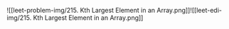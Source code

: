 ![[leet-problem-img/215. Kth Largest Element in an Array.png]]![[leet-edi-img/215. Kth Largest Element in an Array.png]]
